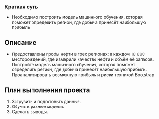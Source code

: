 ### Краткая суть 

* Необходимо построить модель машинного обучения, которая поможет определить регион, где добыча принесёт наибольшую прибыль

## Описание 

* Предоставлены пробы нефти в трёх регионах: в каждом 10 000 месторождений, где измерили качество нефти и объём её запасов. Постройте модель машинного обучения, которая поможет определить регион, где добыча принесёт наибольшую прибыль. Проанализировать возможную прибыль и риски техникой Bootstrap

## План выполнения проекта 

1. Загрузить и подготовьть данные.
2. Обучить разные модели.
3. Сделать выводы.
